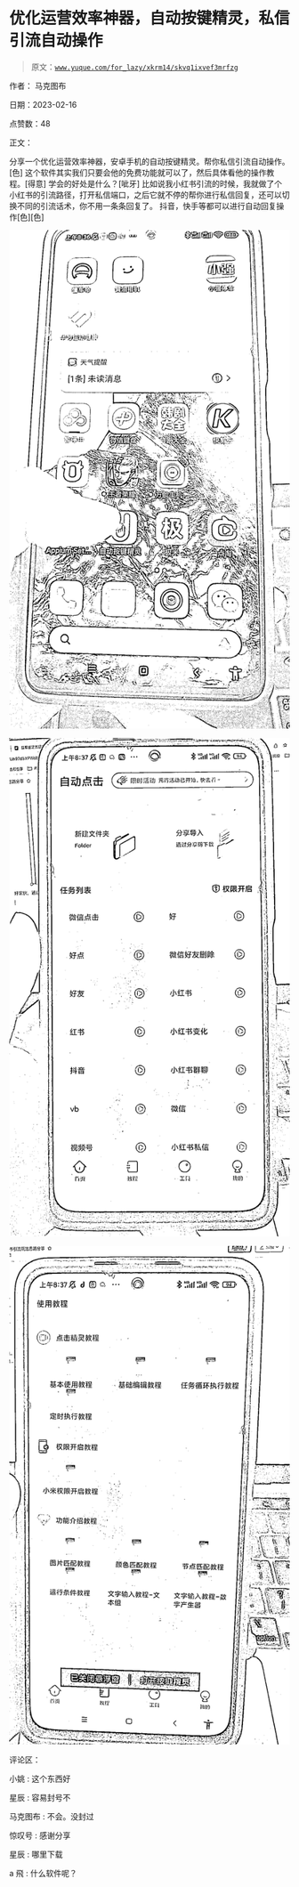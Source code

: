 # 优化运营效率神器，自动按键精灵，私信引流自动操作

> 原文：[`www.yuque.com/for_lazy/xkrm14/skvq1ixvef3mrfzg`](https://www.yuque.com/for_lazy/xkrm14/skvq1ixvef3mrfzg)

作者： 马克图布

日期：2023-02-16

点赞数：48

正文：

分享一个优化运营效率神器，安卓手机的自动按键精灵。帮你私信引流自动操作。[色] 这个软件其实我们只要会他的免费功能就可以了，然后具体看他的操作教程。[得意] 学会的好处是什么？[呲牙] 比如说我小红书引流的时候，我就做了个小红书的引流路径，打开私信端口，之后它就不停的帮你进行私信回复，还可以切换不同的引流话术，你不用一条条回复了。 抖音，快手等都可以进行自动回复操作[色][色]

![](img/d47f7d6295318a1bd60fe23ff83e1177.png)

![](img/8d295f690f0d7cefa6516b843e015f1b.png)

![](img/416a80fc076a48ed29c0024b9226df34.png)

评论区：

小姚 : 这个东西好

星辰 : 容易封号不

马克图布 : 不会。没封过

惊叹号 : 感谢分享

星辰 : 哪里下载

a 飛 : 什么软件呢？

